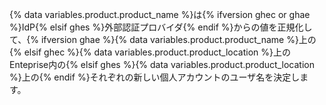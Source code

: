 {% data variables.product.product_name %}は{% ifversion ghec or ghae %}IdP{% elsif ghes %}外部認証プロバイダ{% endif %}からの値を正規化して、{% ifversion ghae %}{% data variables.product.product_name %}上の{% elsif ghec %}{% data variables.product.product_location %}上のEnteprise内の{% elsif ghes %}{% data variables.product.product_location %}上の{% endif %}それぞれの新しい個人アカウントのユーザ名を決定します。
